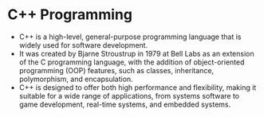 # C++ Programming
* C++ is a high-level, general-purpose programming language that is widely used for software development. 
* It was created by Bjarne Stroustrup in 1979 at Bell Labs as an extension of the C programming language, with the addition of object-oriented programming 
  (OOP) features, such as classes, inheritance, polymorphism, and encapsulation. 
* C++ is designed to offer both high performance and flexibility, making it suitable for a wide range of applications, from systems software to game 
  development, real-time systems, and embedded systems.
